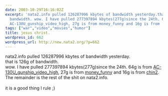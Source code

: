 ```yaml
---
date: 2003-10-29T16:16:02Z
excerpt: 'nata2.info pulled 126287996 kbytes of bandwidth yesterday.that is 126g of
  bandwidth. wow. I have pulled 277397894 kbytes(277g)since the 24th. 64g is from
  AC-130U_gunship_video_high, 27g is from money_funny and 16g is from '
tags: ["war","video","movies","humor"]
title: jesus christ.
wordpress_id: 662
wordpress_url: http://new.nata2.org/?p=662
---
```


nata2.info pulled 126287996 kbytes of bandwidth yesterday.<br/>that is 126g of bandwidth. <br/>wow. I have pulled 277397894 kbytes(277g)since the 24th. 64g is from <a href="http://nata2.info/war/AC-130U_gunship_video_high.mpg">AC-130U_gunship_video_high</a>, 27g is from <a href="http://nata2.info/humor/movies/money_funny.asf">money_funny</a> and 16g is from <a href="http://nata2.info/humor/movies/chin2.mpeg">chin2</a>. The remainder is the rest of the shit on nata2.info. <br/><br/>it is a good thing I rule ;)
